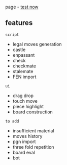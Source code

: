 page - [test now](https://artony4444.github.io/static-chess/)


## features

`script`
+ legal moves generation
+ castle
+ enpassant
+ check
+ checkmate
+ stalemate
+ FEN import

`ui`
+ drag drop
+ touch move
+ piece highlight
+ board construction

`to add`
- insufficient material
- moves history
- pgn import
- three fold repetition
- board eval
- bot
